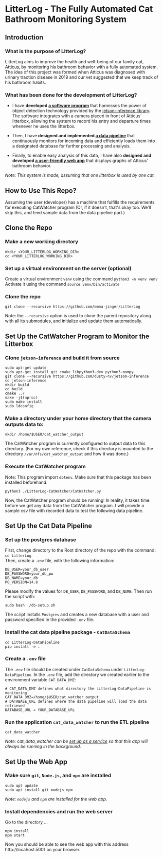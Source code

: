 
# LitterLog - The Fully Automated Cat Bathroom Monitoring System
## Introduction
### What is the purpose of LitterLog?
LitterLog aims to improve the health and well-being of our family cat, Atticus, by monitoring his bathroom behavior with a fully automated system. The idea of this project was formed when Atticus was diagnosed with urinary traction disease in 2019 and our vet suggested that we keep track of his bathroom habits.

### What has been done for the development of LitterLog?
- I have **developed [a software program](https://github.com/emma-jinger/Litterlog-CatWatcher/tree/aadfa7eb1b7098925f2a8226d23947514a762ee3)** that harnesses the power of object detection technology provided by the [jetson-inference library](https://github.com/dusty-nv/jetson-inference). The software integrates with a camera placed in front of Atticus' litterbox, allowing the system to record his entry and departure times whenever he uses the litterbox. 

- Then, I have **designed and implemented [a data pipeline](https://github.com/emma-jinger/LitterLog-DataPipeline/tree/d4c44f7470c6349ac62e4717515655d85f31f98c)** that continuously monitors for incoming data and efficiently loads them into a designated database for further processing and analysis.

- Finally, to enable easy analysis of this data, I have also **designed and developed [a user-friendly web app](https://github.com/emma-jinger/LitterLog-WebApp/tree/65c07feef6b9cb3ee439a9bd975c53307aaee43e)** that displays graphs of Atticus' bathroom behavior.

*Note: This system is made, assuming that one litterbox is used by one cat.* 


## How to Use This Repo?
Assuming the user (developer) has a machine that fulfills the requirements for executing CatWatcher program (Or, if it doesn't, that's okay too. We'll skip this, and feed sample data from the data pipeline part.)

## Clone the Repo
### Make a new working directory
```
mkdir <YOUR_LITTERLOG_WORKING_DIR>
cd <YOUR_LITTERLOG_WORKING_DIR>
```

### Set up a virtual environment on the server (optional)
Create a virtual environment `venv` using the command `python3 -m venv venv` <br>
Activate it using the command `source venv/bin/activate`

### Clone the repo
```
git clone --recursive https://github.com/emma-jinger/LitterLog 
``` 
Note: the `--recursive` option is used to clone the parent repository along with all its submodules, and initialize and update them automatically.

## Set Up the CatWatcher Program to Monitor the Litterbox 
### Clone `jetson-inference` and build it from source
```
sudo apt-get update
sudo apt-get install git cmake libpython3-dev python3-numpy
git clone --recursive https://github.com/dusty-nv/jetson-inference
cd jetson-inference
mkdir build
cd build
cmake ../
make -j$(nproc)
sudo make install
sudo ldconfig
```

### Make a directory under your home directory that the camera outputs data to: 
```
mkdir /home/$USER/cat_watcher_output
```
The CatWatcher program is currently configured to output data to this directory. 
(For my own reference, check if this directory is mounted to the directory `/var/nfs/cat_watcher_output` and how it was done.)

### Execute the CatWatcher program  
Note: This program import `dotenv`. Make sure that this package has been installed beforehand.  
```
python3 ./LitterLog-CatWatcher/CatWatcher.py
```
Now, the CatWatcher program should be running! In reality, it takes time before we get any data from the CatWatcher program. I will provide a sample csv file with recorded data to test the following data pipeline. 

## Set Up the Cat Data Pipeline
### Set up the postgres database
First, change directory to the Root directory of the repo with the command: `cd LitterLog`.<br>
Then, create a `.env` file, with the following information: 
```
DB_USER=your_db_user
DB_PASSWORD=your_db_pw
DB_NAME=your_db
PG_VERSION=14.8
```
Please modify the values for `DB_USER`, `DB_PASSWORD`, and `DB_NAME`. Then run the script with: 
```
sudo bash ./db-setup.sh
```
The script installs `Postgres` and creates a new database with a user and password specified in the provided `.env` file.

### Install the cat data pipeline package - `CatDataSchema`
```
cd LitterLog-DataPipeline
pip install -e .
```

### Create a `.env` file 
The `.env` file should be created under `CatDataSchema` under `LitterLog-DataPipeline`. In the `.env` file, add the directory we created earlier to the environment variable `CAT_DATA_DMZ`: 
```dotenv
# CAT_DATA_DMZ defines what directory the LitterLog-DataPipeline is monitoring
CAT_DATA_DMZ=/home/$USER/cat_watcher_output
# DATABASE_URL defines where the data pipeline will load the data retrieved
DATABASE_URL = YOUR_DATABASE_URL
``` 

### Run the application `cat_data_watcher` to run the ETL pipeline
```
cat_data_watcher
```
*Note: cat_data_watcher can be [set up as a service](https://github.com/emma-jinger/Set-Up-a-Service-on-Ubuntu) so that this app will always be running in the background.*

## Set Up the Web App 
### Make sure `git`, `Node.js`, and `npm` are installed
```
sudo apt update
sudo apt install git nodejs npm
```
*Note: `nodejs` and `npm` are installed for the web app.*

### Install dependencies and run the web server
Go to the directory ...
```
npm install
npm start
```
Now you should be able to see the web app with this address http://locahost:5001 on your browser.